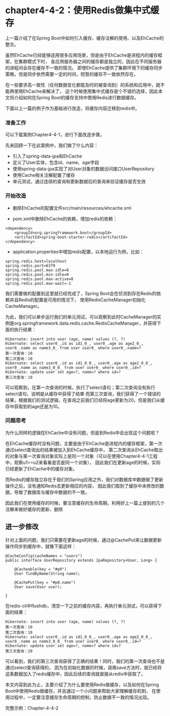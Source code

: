 # chapter4-4-2：使用Redis做集中式缓存


上一篇介绍了在Spring Boot中如何引入缓存、缓存注解的使用、以及EhCache的整合。

虽然EhCache已经能够适用很多应用场景，但是由于EhCache是进程内的缓存框架，在集群模式下时，
各应用服务器之间的缓存都是独立的，因此在不同服务器的进程间会存在缓存不一致的情况。
即使EhCache提供了集群环境下的缓存同步策略，但是同步依然需要一定的时间，短暂的缓存不一致依然存在。

在一些要求高一致性（任何数据变化都能及时的被查询到）的系统和应用中，就不能再使用EhCache来解决了，
这个时候使用集中式缓存是个不错的选择，因此本文将介绍如何在Spring Boot的缓存支持中使用Redis进行数据缓存。

下面以上一篇的例子作为基础进行改造，将缓存内容迁移到redis中。

### 准备工作

可以下载案例Chapter4-4-1，进行下面改造步骤。

先来回顾一下在此案例中，我们做了什么内容：

- 引入了spring-data-jpa和EhCache
- 定义了User实体，包含id、name、age字段
- 使用spring-data-jpa实现了对User对象的数据访问接口UserRepository
- 使用Cache相关注解配置了缓存
- 单元测试，通过连续的查询和更新数据后的查询来验证缓存是否生效

### 开始改造

- 删除EhCache的配置文件src/main/resources/ehcache.xml

- pom.xml中删除EhCache的依赖，增加redis的依赖：
```
<dependency>
    <groupId>org.springframework.boot</groupId>
    <artifactId>spring-boot-starter-redis</artifactId>
</dependency>
```

- application.properties中增加redis配置，以本地运行为例，比如：

```
spring.redis.host=localhost
spring.redis.port=6379
spring.redis.pool.max-idle=8
spring.redis.pool.min-idle=0
spring.redis.pool.max-active=8
spring.redis.pool.max-wait=-1
```

我们需要做的配置到这里就已经完成了，Spring Boot会在侦测到存在Redis的依赖并且Redis的配置是可用的情况下，
使用RedisCacheManager初始化CacheManager。

为此，我们可以单步运行我们的单元测试，可以观察到此时CacheManager的实例是org.springframework.data.redis.cache.RedisCacheManager，并获得下面的执行结果：
```
Hibernate: insert into user (age, name) values (?, ?)
Hibernate: select user0_.id as id1_0_, user0_.age as age2_0_, user0_.name as name3_0_ from user user0_ where user0_.name=?
第一次查询：10
第二次查询：10
Hibernate: select user0_.id as id1_0_0_, user0_.age as age2_0_0_, user0_.name as name3_0_0_ from user user0_ where user0_.id=?
Hibernate: update user set age=?, name=? where id=?
第三次查询：10
```
可以观察到，在第一次查询的时候，执行了select语句；第二次查询没有执行select语句，说明是从缓存中获得了结果
而第三次查询，我们获得了一个错误的结果，根据我们的测试逻辑，在查询之前我们已经将age更新为20，但是我们从缓存中获取到的age还是为10。

### 问题思考

为什么同样的逻辑在EhCache中没有问题，但是到Redis中会出现这个问题呢？

在EhCache缓存时没有问题，主要是由于EhCache是进程内的缓存框架，第一次通过select查询出的结果被加入到EhCache缓存中，
第二次查询从EhCache取出的对象与第一次查询对象实际上是同一个对象（可以在使用Chapter4-4-1工程中，观察u1==u2来看看是否是同一个对象），
因此我们在更新age的时候，实际已经更新了EhCache中的缓存对象。

而Redis的缓存独立存在于我们的Spring应用之外，我们对数据库中数据做了更新操作之后，没有通知Redis去更新相应的内容，
因此我们取到了缓存中未修改的数据，导致了数据库与缓存中数据的不一致。

因此我们在使用缓存的时候，要注意缓存的生命周期，利用好上一篇上提到的几个注解来做好缓存的更新、删除

## 进一步修改

针对上面的问题，我们只需要在更新age的时候，通过@CachePut来让数据更新操作同步到缓存中，就像下面这样：

```
@CacheConfig(cacheNames = "users")
public interface UserRepository extends JpaRepository<User, Long> {

    @Cacheable(key = "#p0")
    User findByName(String name);

    @CachePut(key = "#p0.name")
    User save(User user);

}
```

在redis-cli中flushdb，清空一下之前的缓存内容，再执行单元测试，可以获得下面的结果：

```
Hibernate: insert into user (age, name) values (?, ?)
第一次查询：10
第二次查询：10
Hibernate: select user0_.id as id1_0_0_, user0_.age as age2_0_0_, user0_.name as name3_0_0_ from user user0_ where user0_.id=?
Hibernate: update user set age=?, name=? where id=?
第三次查询：20
```
可以看到，我们的第三次查询获得了正确的结果！同时，我们的第一次查询也不是通过select查询获得的，
因为在初始化数据的时候，调用save方法时，就已经将这条数据加入了redis缓存中，因此后续的查询就直接从redis中获取了。

本文内容到此为止，主要介绍了为什么要使用Redis做缓存，以及如何在Spring Boot中使用Redis做缓存，并且通过一个小问题来帮助大家理解缓存机制，
在使用过程中，一定要注意缓存生命周期的控制，防止数据不一致的情况出现。

完整示例：Chapter-4-4-2